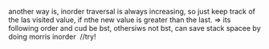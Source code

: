 another way is, inorder traversal is always increasing, so just keep track of the las visited value, if nthe new value is greater than the last. => its following order and cud be bst, othersiws not bst,
can save stack spacee by doing morris inorder
​
//try!
​